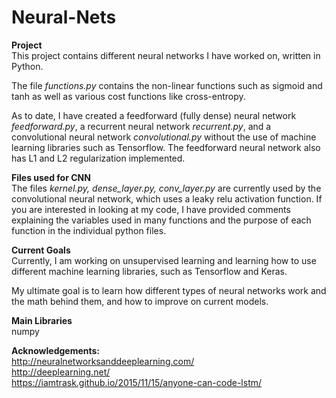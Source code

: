 # Neural-Nets

**Project**  
This project contains different neural networks I have worked on, written in Python.

The file *functions.py* contains the non-linear functions such as sigmoid and tanh as well as various cost functions like cross-entropy.

As to date, I have created a feedforward (fully dense) neural network *feedforward.py*, a recurrent neural network *recurrent.py*, and a convolutional neural network *convolutional.py* without the use of machine learning libraries such as Tensorflow. The feedforward neural network also has L1 and L2 regularization implemented.

**Files used for CNN**  
The files *kernel.py, dense_layer.py, conv_layer.py* are currently used by the convolutional neural network, which uses a leaky relu activation function. If you are interested in looking at my code, I have provided comments explaining the variables used in many functions and the purpose of each function in the individual python files.

**Current Goals**  
Currently, I am working on unsupervised learning and learning how to use different machine learning libraries, such as Tensorflow and Keras.

My ultimate goal is to learn how different types of neural networks work and the math behind them, and how to improve on current models.

**Main Libraries**  
numpy

**Acknowledgements:**   
http://neuralnetworksanddeeplearning.com/  
http://deeplearning.net/  
https://iamtrask.github.io/2015/11/15/anyone-can-code-lstm/
